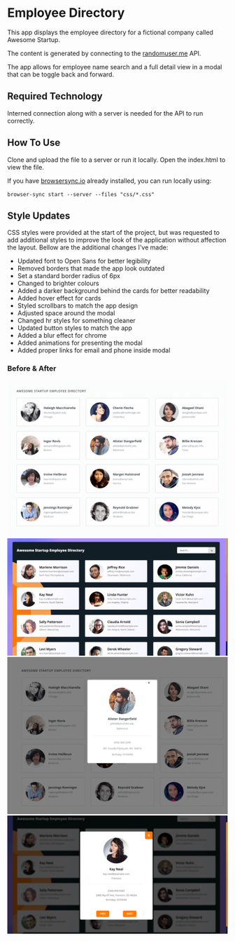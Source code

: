 # Employee Directory

This app displays the employee directory for a fictional company called Awesome Startup. 

The content is generated by connecting to the [randomuser.me](https://randomuser.me/) API.

The app allows for employee name search and a full detail view in a modal that can be toggle back and forward.

## Required Technology

Interned connection along with a server is needed for the API to run correctly.

## How To Use

Clone and upload the file to a server or run it locally. Open the index.html to view the file.

If you have [browsersync.io](https://www.browsersync.io/) already installed, you can run locally using:

```
browser-sync start --server --files "css/*.css"
```

## Style Updates

CSS styles were provided at the start of the project, but was requested to add additional styles to improve the look of the application without affection the layout. Bellow are the additional changes I've made:

 - Updated font to Open Sans for better legibility
 - Removed borders that made the app look outdated
 - Set a standard border radius of 6px
 - Changed to brighter colours
 - Added a darker background behind the cards for better readability
 - Added hover effect for cards
 - Styled scrollbars to match the app design
 - Adjusted space around the modal
 - Changed hr styles for something cleaner
 - Updated button styles to match the app
 - Added a blur effect for chrome
 - Added animations for presenting the modal
 - Added proper links for email and phone inside modal

### Before & After
![Before](mockups/employee_directory.png)
![After](mockups/employee_directory_after.png)
![Before](mockups/employee_overlay.png)
![After](mockups/employee_overlay_after.png)